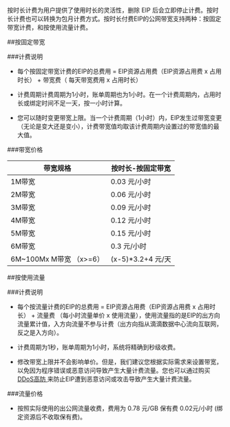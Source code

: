 按时长计费为用户提供了使用时长的灵活性，删除 EIP 后会立即停止计费。按时长计费也可以转换为包月计费方式。按时长付费EIP的公网带宽支持两种：按固定带宽计费，和按使用流量计费。

##按固定带宽

###计费说明

- 每个按固定带宽计费的EIP的总费用 = EIP资源占用费（EIP资源占用费 x 占用时长） + 带宽费（ 每天带宽费用 x 占用时长）

- 计费周期计费周期为1小时，账单周期也为1小时。在一个计费周期内，占用时长或绑定时间不足一天，按一小时计算。

- 您可以随时变更带宽上限。当一个计费周期（1小时）内，EIP发生过带宽变更（无论是变大还是变小），计费带宽值均取该计费周期内设置过的带宽值的最大值。

###带宽价格

带宽规格|按时长-按固定带宽
-----|----
1M带宽   | 0.03 元/小时
2M带宽  |    0.06 元/小时
3M带宽  |   0.09 元/小时 
4M带宽  |  0.12 元/小时
5M带宽   |  0.15 元/小时
6M带宽    |  0.3 元/小时
6M~100Mx M带宽 （x>=6）|(x-5)*3.2+4 元/天

##按使用流量

###计费说明

- 每个按流量计费的EIP的总费用 = EIP资源占用费（EIP资源占用费 x 占用时长） + 流量费 （每小时流量单价 x 使用流量），使用流量指的是EIP的出方向流量累计值，入方向流量不参与计费（出方向指从滴滴数据中心流向互联网，反之是入方向）。

- 计费周期为1秒，账单周期为1小时，系统将精确到秒级收费。

- 修改带宽上限并不会影响单价。但是，我们建议您根据实际需求来设置带宽，以免因为程序错误或恶意访问导致产生大量计费流量。您也可以通过购买[DDoS高防 ](https://www.didiyun.com/production/ddos.html)来防止EIP遭到恶意访问或攻击导致产生大量计费流量。

###流量价格
- 按照实际使用的出公网流量收费，费用为 0.78 元/GB 保有费 0.02元/小时 (绑定资源后不收取保有费)。